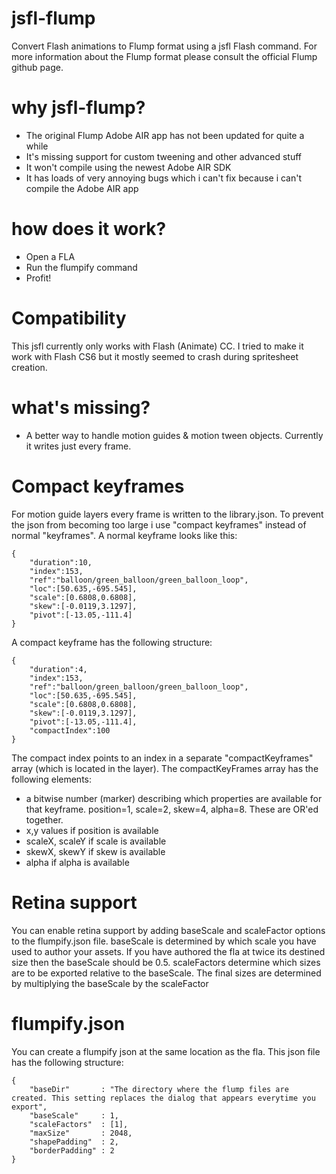 # jsfl-flump
Convert Flash animations to Flump format using a jsfl Flash command. For more information about the Flump format please consult the official Flump github page.

# why jsfl-flump?
- The original Flump Adobe AIR app has not been updated for quite a while
- It's missing support for custom tweening and other advanced stuff
- It won't compile using the newest Adobe AIR SDK
- It has loads of very annoying bugs which i can't fix because i can't compile the Adobe AIR app

# how does it work?
- Open a FLA
- Run the flumpify command
- Profit!

# Compatibility
This jsfl currently only works with Flash (Animate) CC. I tried to make it work with Flash CS6 but it mostly seemed to crash during spritesheet creation. 

# what's missing?
- A better way to handle motion guides & motion tween objects. Currently it writes just every frame.

# Compact keyframes
For motion guide layers every frame is written to the library.json. To prevent the json from becoming too large i use "compact keyframes" instead of normal "keyframes".
A normal keyframe looks like this:

    {
        "duration":10,
        "index":153,
        "ref":"balloon/green_balloon/green_balloon_loop",
        "loc":[50.635,-695.545],
        "scale":[0.6808,0.6808],
        "skew":[-0.0119,3.1297],
        "pivot":[-13.05,-111.4]
    }
    
A compact keyframe has the following structure:

    {
        "duration":4,
        "index":153,
        "ref":"balloon/green_balloon/green_balloon_loop",
        "loc":[50.635,-695.545],
        "scale":[0.6808,0.6808],
        "skew":[-0.0119,3.1297],
        "pivot":[-13.05,-111.4],
        "compactIndex":100
    }
    
The compact index points to an index in a separate "compactKeyframes" array (which is located in the layer). The compactKeyFrames array has the following elements:

- a bitwise number (marker) describing which properties are available for that keyframe. position=1, scale=2, skew=4, alpha=8. These are OR'ed together.
- x,y values if position is available
- scaleX, scaleY if scale is available
- skewX, skewY if skew is available
- alpha if alpha is available

# Retina support
You can enable retina support by adding baseScale and scaleFactor options to the flumpify.json file.
baseScale is determined by which scale you have used to author your assets. If you have authored the fla at twice its destined size then the baseScale should be 0.5.
scaleFactors determine which sizes are to be exported relative to the baseScale. The final sizes are determined by multiplying the baseScale by the scaleFactor

# flumpify.json
You can create a flumpify json at the same location as the fla. This json file has the following structure:

    {
        "baseDir"       : "The directory where the flump files are created. This setting replaces the dialog that appears everytime you export",
        "baseScale"     : 1,
        "scaleFactors"  : [1],
        "maxSize"       : 2048,
        "shapePadding"  : 2,
        "borderPadding" : 2
    }